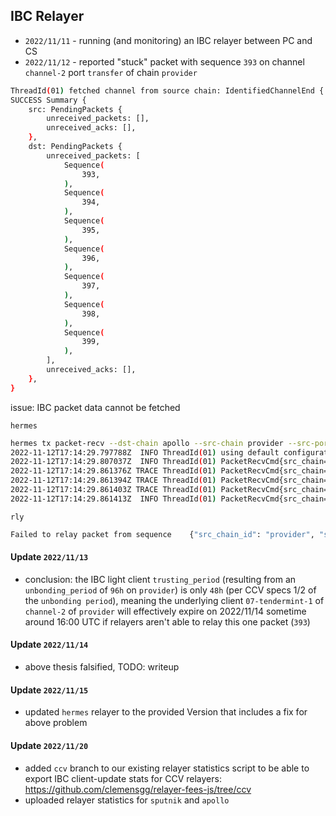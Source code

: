 ## IBC Relayer

- `2022/11/11` - running (and monitoring) an IBC relayer between PC and CS
- `2022/11/12` - reported "stuck" packet with sequence `393` on channel `channel-2` port `transfer` of chain `provider`
```sh
ThreadId(01) fetched channel from source chain: IdentifiedChannelEnd { port_id: PortId("consumer"), channel_id: ChannelId("channel-0"), channel_end: ChannelEnd { state: Open, ordering: Ordered, remote: Counterparty { port_id: PortId("provider"), channel_id: Some(ChannelId("channel-2")) }, connection_hops: [ConnectionId("connection-0")], version: Version("\n-cosmos17xpfvakm2amg962yls6f84z3kell8c5lserqta\u{12}\u{1}1") } } chain=apollo
SUCCESS Summary {
    src: PendingPackets {
        unreceived_packets: [],
        unreceived_acks: [],
    },
    dst: PendingPackets {
        unreceived_packets: [
            Sequence(
                393,
            ),
            Sequence(
                394,
            ),
            Sequence(
                395,
            ),
            Sequence(
                396,
            ),
            Sequence(
                397,
            ),
            Sequence(
                398,
            ),
            Sequence(
                399,
            ),
        ],
        unreceived_acks: [],
    },
}
```
issue: IBC packet data cannot be fetched

`hermes`
```sh
hermes tx packet-recv --dst-chain apollo --src-chain provider --src-port provider --src-channel channel-2
2022-11-12T17:14:29.797788Z  INFO ThreadId(01) using default configuration from '/home/service/.hermes/config.toml'
2022-11-12T17:14:29.807037Z  INFO ThreadId(01) PacketRecvCmd{src_chain=provider src_port=provider src_channel=channel-2 dst_chain=apollo}: unreceived packets found: 6
2022-11-12T17:14:29.861376Z TRACE ThreadId(01) PacketRecvCmd{src_chain=provider src_port=provider src_channel=channel-2 dst_chain=apollo}:query_send_packet_events{h=0-73171}: start_block_events []
2022-11-12T17:14:29.861394Z TRACE ThreadId(01) PacketRecvCmd{src_chain=provider src_port=provider src_channel=channel-2 dst_chain=apollo}:query_send_packet_events{h=0-73171}: tx_events []
2022-11-12T17:14:29.861403Z TRACE ThreadId(01) PacketRecvCmd{src_chain=provider src_port=provider src_channel=channel-2 dst_chain=apollo}:query_send_packet_events{h=0-73171}: end_block_events []
2022-11-12T17:14:29.861413Z  INFO ThreadId(01) PacketRecvCmd{src_chain=provider src_port=provider src_channel=channel-2 dst_chain=apollo}: pulled packet data for 0 events; events_total=6 events_left=0
```
`rly`
```sh
Failed to relay packet from sequence    {"src_chain_id": "provider", "src_channel_id": "channel-2", "src_port_id": "provider", "dst_chain_id": "apollo", "dst_channel_id": "channel-0", "dst_port_id": "consumer", "channel_order": "ORDER_ORDERED", "error": "no ibc messages found for send_packet query: send_packet.packet_src_channel='channel-2' AND send_packet.packet_src_port='provider' AND send_packet.packet_sequence='393'"}
```

#### Update `2022/11/13` 
- conclusion: the IBC light client `trusting_period` (resulting from an `unbonding_period` of `96h` on `provider`) is only `48h` (per CCV specs 1/2 of the `unbonding period`), meaning the underlying client `07-tendermint-1` of `channel-2` of `provider` will effectively expire on 2022/11/14 sometime around 16:00 UTC if relayers aren't able to relay this one packet (`393`)

#### Update `2022/11/14` 
- above thesis falsified, TODO: writeup

#### Update `2022/11/15` 
- updated `hermes` relayer to the provided Version that includes a fix for above problem

#### Update `2022/11/20` 
- added `ccv` branch to our existing relayer statistics script to be able to export IBC client-update stats for CCV relayers: https://github.com/clemensgg/relayer-fees-js/tree/ccv
- uploaded relayer statistics for `sputnik` and `apollo`